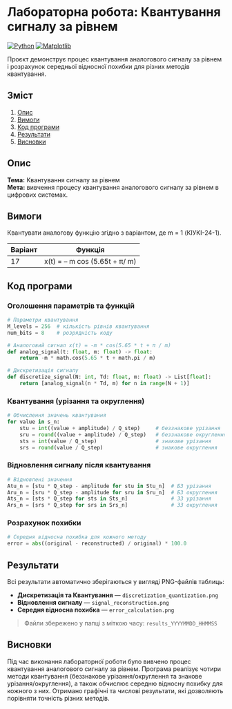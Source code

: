 
# Лабораторна робота: Квантування сигналу за рівнем

[![Python](https://img.shields.io/badge/Python-3.8%2B-blue)](https://www.python.org/)
[![Matplotlib](https://img.shields.io/badge/Matplotlib-3.4%2B-orange)](https://matplotlib.org/)

Проєкт демонструє процес квантування аналогового сигналу за рівнем і розрахунок середньої відносної похибки для різних методів квантування.

## Зміст
1. [Опис](#опис)
2. [Вимоги](#вимоги)
3. [Код програми](#код-програми)
4. [Результати](#результати)
5. [Висновки](#висновки)

## Опис

**Тема:** Квантування сигналу за рівнем  
**Мета:** вивчення процесу квантування аналогового сигналу за рівнем в цифрових системах.

## Вимоги
Квантувати аналогову функцію згідно з варіантом, де m = 1 (КІУКІ-24-1).

| Варіант     | Функція                       |
|-------------|-------------------------------|
| 17          | x(t) = – m cos (5.65t + π/ m) |

## Код програми

### Оголошення параметрів та функцій
```python
# Параметри квантування
M_levels = 256  # кількість рівнів квантування
num_bits = 8    # розрядність коду

# Аналоговий сигнал x(t) = -m * cos(5.65 * t + π / m)
def analog_signal(t: float, m: float) -> float:
    return -m * math.cos(5.65 * t + math.pi / m)

# Дискретизація сигналу
def discretize_signal(N: int, Td: float, m: float) -> List[float]:
    return [analog_signal(n * Td, m) for n in range(N + 1)]
```

### Квантування (урізання та округлення)
```python
# Обчислення значень квантування
for value in s_n:
    stu = int((value + amplitude) / Q_step)     # беззнакове урізання
    sru = round((value + amplitude) / Q_step)   # беззнакове округлення
    sts = int(value / Q_step)                   # знакове урізання
    srs = round(value / Q_step)                 # знакове округлення
```

### Відновлення сигналу після квантування
```python
# Відновлені значення
Atu_n = [stu * Q_step - amplitude for stu in Stu_n]  # БЗ урізання
Aru_n = [sru * Q_step - amplitude for sru in Sru_n]  # БЗ округлення
Ats_n = [sts * Q_step for sts in Sts_n]              # ЗЗ урізання
Ars_n = [srs * Q_step for srs in Srs_n]              # ЗЗ округлення
```

### Розрахунок похибки
```python
# Середня відносна похибка для кожного методу
error = abs((original - reconstructed) / original) * 100.0
```

## Результати

Всі результати автоматично зберігаються у вигляді PNG-файлів таблиць:
- **Дискретизація та Квантування** — `discretization_quantization.png`
- **Відновлення сигналу** — `signal_reconstruction.png`
- **Середня відносна похибка** — `error_calculation.png`

> Файли збережено у папці з міткою часу: `results_YYYYMMDD_HHMMSS`

## Висновки
Під час виконання лабораторної роботи було вивчено процес квантування аналогового сигналу за рівнем. Програма реалізує чотири методи квантування (беззнакове урізання/округлення та знакове урізання/округлення), а також обчислює середню відносну похибку для кожного з них. Отримано графічні та числові результати, які дозволяють порівняти точність різних методів.

